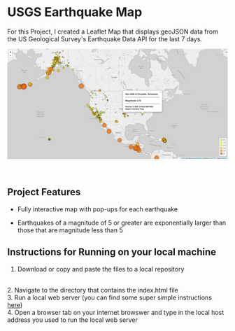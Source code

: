# USGS Earthquake Map

For this Project, I created a Leaflet Map that displays geoJSON data from the US Geological Survey's Earthquake Data API for the last 7 days.

![](Images/USGS%20EQ%20Data%202.17.20.png)


<br/>

## Project Features

* Fully interactive map with pop-ups for each earthquake

* Earthquakes of a magnitude of 5 or greater are exponentially larger than those that are magnitude less than 5


## Instructions for Running on your local machine

1. Download or copy and paste the files to a local repository
<br/>
2. Navigate to the directory that contains the index.html file
<br/>
3. Run a local web server (you can find some super simple instructions <a href='https://mrcoles.com/how-start-local-web-server-view-html-files/' target='_blank'>here<a/>)
<br/>
4. Open a browser tab on your internet browswer and type in the local host address you used to run the local web server

